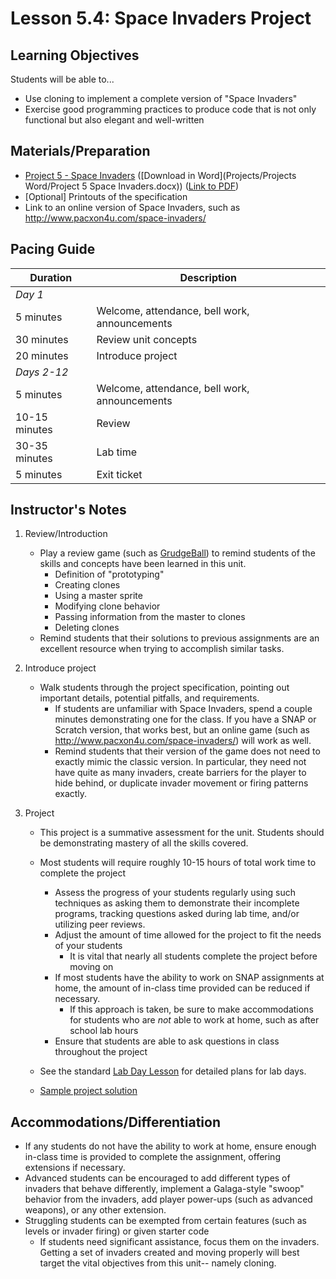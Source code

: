# Lesson 5.4: Space Invaders Project

## Learning Objectives

Students will be able to...

-   Use cloning to implement a complete version of "Space Invaders"
-   Exercise good programming practices to produce code that is not only functional but also elegant and well-written

## Materials/Preparation

-   [Project 5 - Space Invaders](project_5.md) ([Download in Word](Projects/Projects Word/Project 5 Space Invaders.docx)) ([Link to PDF](https://teals.sharepoint.com/curriculum/Shared%20Documents/Intro%20CS%20Labs%20PDF/Project%205%20Space%20Invaders.pdf))
-   [Optional] Printouts of the specification
-   Link to an online version of Space Invaders, such as <http://www.pacxon4u.com/space-invaders/> 

## Pacing Guide

| Duration      | Description                                   |
| ------------- | --------------------------------------------- |
| _Day 1_       |                                               |
| 5 minutes     | Welcome, attendance, bell work, announcements |
| 30 minutes    | Review unit concepts                          |
| 20 minutes    | Introduce project                             |
| _Days 2-12_    |                                               |
| 5 minutes     | Welcome, attendance, bell work, announcements |
| 10-15 minutes | Review                                        |
| 30-35 minutes | Lab time                                      |
| 5 minutes     | Exit ticket                                   |

## Instructor's Notes

1.  Review/Introduction
    -   Play a review game (such as [GrudgeBall](http://toengagethemall.blogspot.com/2013/02/grudgeball-review-game-where-kids-attack.html)) to remind students of the skills and concepts have been learned in this unit.
        -   Definition of "prototyping"
        -   Creating clones
        -   Using a master sprite
        -   Modifying clone behavior
        -   Passing information from the master to clones
        -   Deleting clones
    -   Remind students that their solutions to previous assignments are an excellent resource when trying to accomplish similar tasks.
2.  Introduce project
    -   Walk students through the project specification, pointing out important details, potential pitfalls, and requirements.
        -   If students are unfamiliar with Space Invaders, spend a couple minutes demonstrating one for the class.  If you have a SNAP or Scratch version, that works best, but an online game (such as <http://www.pacxon4u.com/space-invaders/>) will work as well.
        -   Remind students that their version of the game does not need to exactly mimic the classic version.  In particular, they need not have quite as many invaders, create barriers for the player to hide behind, or duplicate invader movement or firing patterns exactly.
3.  Project

    -   This project is a summative assessment for the unit.  Students should be demonstrating mastery of all the skills covered.
    -   Most students will require roughly 10-15 hours of total work time to complete the project
        -   Assess the progress of your students regularly using such techniques as asking them to demonstrate their incomplete programs, tracking questions asked during lab time, and/or utilizing peer reviews.
        -   Adjust the amount of time allowed for the project to fit the needs of your students
            -   It is vital that nearly all students complete the project before moving on
        -   If most students have the ability to work on SNAP assignments at home, the amount of in-class time provided can be reduced if necessary.
            -   If this approach is taken, be sure to make accommodations for students who are _not_ able to work at home, such as after school lab hours
        -   Ensure that students are able to ask questions in class throughout the project
    -   See the standard [Lab Day Lesson](lab_day_lesson.md) for detailed plans for lab days.

    -   [Sample project solution]()

## Accommodations/Differentiation

-   If any students do not have the ability to work at home, ensure enough in-class time is provided to complete the assignment, offering extensions if necessary.
-   Advanced students can be encouraged to add different types of invaders that behave differently, implement a Galaga-style "swoop" behavior from the invaders, add player power-ups (such as advanced weapons), or any other extension.
-   Struggling students can be exempted from certain features (such as levels or invader firing) or given starter code
    -   If students need significant assistance, focus them on the invaders.  Getting a set of invaders created and moving properly will best target the vital objectives from this unit-- namely cloning.
